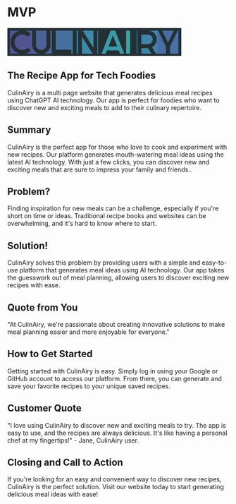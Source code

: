# MVP #

<!--
> This material was originally posted [here](http://www.quora.com/What-is-Amazons-approach-to-product-development-and-product-management). It is reproduced here for posterities sake.

There is an approach called "working backwards" that is widely used at Amazon. They work backwards from the customer, rather than starting with an idea for a product and trying to bolt customers onto it. While working backwards can be applied to any specific product decision, using this approach is especially important when developing new products or features.

For new initiatives a product manager typically starts by writing an internal press release announcing the finished product. The target audience for the press release is the new/updated product's customers, which can be retail customers or internal users of a tool or technology. Internal press releases are centered around the customer problem, how current solutions (internal or external) fail, and how the new product will blow away existing solutions.

If the benefits listed don't sound very interesting or exciting to customers, then perhaps they're not (and shouldn't be built). Instead, the product manager should keep iterating on the press release until they've come up with benefits that actually sound like benefits. Iterating on a press release is a lot less expensive than iterating on the product itself (and quicker!).

If the press release is more than a page and a half, it is probably too long. Keep it simple. 3-4 sentences for most paragraphs. Cut out the fat. Don't make it into a spec. You can accompany the press release with a FAQ that answers all of the other business or execution questions so the press release can stay focused on what the customer gets. My rule of thumb is that if the press release is hard to write, then the product is probably going to suck. Keep working at it until the outline for each paragraph flows.

Oh, and I also like to write press-releases in what I call "Oprah-speak" for mainstream consumer products. Imagine you're sitting on Oprah's couch and have just explained the product to her, and then you listen as she explains it to her audience. That's "Oprah-speak", not "Geek-speak".

Once the project moves into development, the press release can be used as a touchstone; a guiding light. The product team can ask themselves, "Are we building what is in the press release?" If they find they're spending time building things that aren't in the press release (overbuilding), they need to ask themselves why. This keeps product development focused on achieving the customer benefits and not building extraneous stuff that takes longer to build, takes resources to maintain, and doesn't provide real customer benefit (at least not enough to warrant inclusion in the press release).
 -->


<img src="images/Culinairy.png"/>

## The Recipe App for Tech Foodies ##
  CulinAiry is a multi  page website that generates delicious meal recipes using ChatGPT AI technology. Our app is perfect for foodies who want to discover new and exciting meals to add to their culinary repertoire.

## Summary ##
  CulinAiry is the perfect app for those who love to cook and experiment with new recipes. Our platform generates mouth-watering meal ideas using the latest AI technology. With just a few clicks, you can discover new and exciting meals that are sure to impress your family and friends..

## Problem? ##
  Finding inspiration for new meals can be a challenge, especially if you're short on time or ideas. Traditional recipe books and websites can be overwhelming, and it's hard to know where to start.

## Solution! ##
  CulinAiry solves this problem by providing users with a simple and easy-to-use platform that generates meal ideas using AI technology. Our app takes the guesswork out of meal planning, allowing users to discover exciting new recipes with ease.

## Quote from You ##
  "At CulinAiry, we're passionate about creating innovative solutions to make meal planning easier and more enjoyable for everyone."

## How to Get Started ##
  Getting started with CulinAiry is easy. Simply log in using your Google or GitHub account to access our platform. From there, you can generate and save your favorite recipes to your unique saved recipes.

## Customer Quote ##
  "I love using CulinAiry to discover new and exciting meals to try. The app is easy to use, and the recipes are always delicious. It's like having a personal chef at my fingertips!" - Jane, CulinAiry user.

## Closing and Call to Action ##
  If you're looking for an easy and convenient way to discover new recipes, CulinAiry is the perfect solution. Visit our website today to start generating delicious meal ideas with ease!
